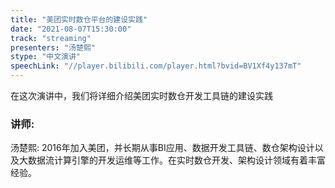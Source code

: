 ```yaml
---
title: "美团实时数仓平台的建设实践"
date: "2021-08-07T15:30:00"
track: "streaming"
presenters: "汤楚熙"
stype: "中文演讲"
speechLink: "//player.bilibili.com/player.html?bvid=BV1Xf4y137mT"
---
```

在这次演讲中，我们将详细介绍美团实时数仓开发工具链的建设实践
 ### 讲师: 
 汤楚熙: 2016年加入美团，并长期从事BI应用、数据开发工具链、数仓架构设计以及大数据流计算引擎的开发运维等工作。在实时数仓开发、架构设计领域有着丰富经验。

